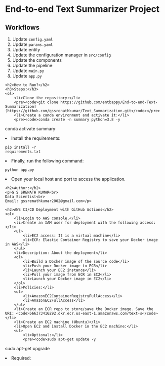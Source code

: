 <!DOCTYPE html>
<html>
<head>
    <title>End-to-end Text Summarizer Project</title>
</head>
<body>
    <h1>End-to-end Text Summarizer Project</h1>
    <h2>Workflows</h2>
    <ol>
        <li>Update <code>config.yaml</code></li>
        <li>Update <code>params.yaml</code></li>
        <li>Update entity</li>
        <li>Update the configuration manager in <code>src/config</code></li>
        <li>Update the components</li>
        <li>Update the pipeline</li>
        <li>Update <code>main.py</code></li>
        <li>Update <code>app.py</code></li>
    </ol>

    <h2>How to Run?</h2>
    <h3>Steps:</h3>
    <ol>
        <li>Clone the repository:</li>
        <pre><code>git clone https://github.com/entbappy/End-to-end-Text-Summarization](https://github.com/gssrenathkumar/Text_Summarization.git</code></pre>
        <li>Create a conda environment and activate it:</li>
        <pre><code>conda create -n summary python=3.8 -y
conda activate summary</code></pre>
        <li>Install the requirements:</li>
        <pre><code>pip install -r requirements.txt</code></pre>
        <li>Finally, run the following command:</li>
        <pre><code>python app.py</code></pre>
        <li>Open your local host and port to access the application.</li>
    </ol>

    <h2>Author:</h2>
    <p>G S SRENATH KUMAR<br>
    Data Scientist<br>
    Email: gssrenathkumar2002@gmail.com</p>

    <h2>AWS CI/CD Deployment with GitHub Actions</h2>
    <ol>
        <li>Login to AWS console.</li>
        <li>Create an IAM user for deployment with the following access:</li>
        <ul>
            <li>EC2 access: It is a virtual machine</li>
            <li>ECR: Elastic Container Registry to save your Docker image in AWS</li>
        </ul>
        <li>Description: About the deployment</li>
        <ol>
            <li>Build a Docker image of the source code</li>
            <li>Push your Docker image to ECR</li>
            <li>Launch your EC2 instance</li>
            <li>Pull your image from ECR in EC2</li>
            <li>Launch your Docker image in EC2</li>
        </ol>
        <li>Policies:</li>
        <ul>
            <li>AmazonEC2ContainerRegistryFullAccess</li>
            <li>AmazonEC2FullAccess</li>
        </ul>
        <li>Create an ECR repo to store/save the Docker image. Save the URI: <code>566373416292.dkr.ecr.us-east-1.amazonaws.com/text-s</code></li>
        <li>Create an EC2 machine (Ubuntu)</li>
        <li>Open EC2 and install Docker in the EC2 machine:</li>
        <ul>
            <li>Optional:</li>
            <pre><code>sudo apt-get update -y
sudo apt-get upgrade</code></pre>
            <li>Required:</li>
            <pre><code>
